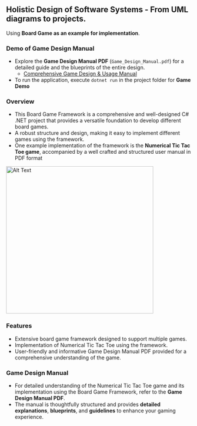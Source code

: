 ## Holistic Design of Software Systems - From UML diagrams to projects.

Using **Board Game as an example for implementation**.

### Demo of Game Design Manual 

- Explore the **Game Design Manual PDF** (`Game_Design_Manual.pdf`) for a detailed guide and the blueprints of the entire design.
  - [Comprehensive Game Design & Usage Manual](https://github.com/andrewtclin/board-game-framework-with-num-tic-tac-toe/blob/master/Game_Design_Manual.pdf)
- To run the application, execute `dotnet run` in the project folder for **Game Demo**

### Overview

- This Board Game Framework is a comprehensive and well-designed C# .NET project that provides a versatile foundation to develop different board games.
- A robust structure and design, making it easy to implement different games using the framework.
- One example implementation of the framework is the **Numerical Tic Tac Toe game**, accompanied by a well crafted and structured user manual in PDF format

<img src="boardgame_demo.png" alt="Alt Text" width="400" height="auto">

### Features

- Extensive board game framework designed to support multiple games.
- Implementation of Numerical Tic Tac Toe using the framework.
- User-friendly and informative Game Design Manual PDF provided for a comprehensive understanding of the game.

### Game Design Manual

- For detailed understanding of the Numerical Tic Tac Toe game and its implementation using the Board Game Framework, refer to the **Game Design Manual PDF**.
- The manual is thoughtfully structured and provides **detailed explanations**, **blueprints**, and **guidelines** to enhance your gaming experience.

